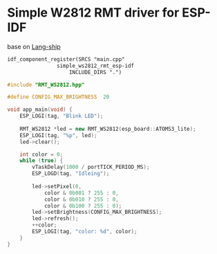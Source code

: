 # Simple W2812 RMT driver for ESP-IDF
base on [Lang-ship](https://lang-ship.com/blog/)

``` cmake:CMakeLists.txt
idf_component_register(SRCS "main.cpp"
				simple_ws2812_rmt_esp-idf
                    INCLUDE_DIRS ".")

```

``` cpp:main.cpp
#include "RMT_WS2812.hpp"

#define CONFIG_MAX_BRIGHTNESS  20

void app_main(void) {
	ESP_LOGI(tag, "Blink LED");
	
	RMT_WS2812 *led = new RMT_WS2812(esp_board::ATOMS3_lite);
	ESP_LOGI(tag, "%p", led);
	led->clear();

	int color = 0;
	while (true) {
		vTaskDelay(1000 / portTICK_PERIOD_MS);
		ESP_LOGD(tag, "Idleing");
		
		led->setPixel(0, 
			color & 0b001 ? 255 : 0,
			color & 0b010 ? 255 : 0,
			color & 0b100 ? 255 : 0);
		led->setBrightness(CONFIG_MAX_BRIGHTNESS);
		led->refresh();
		++color;
		ESP_LOGI(tag, "color: %d", color);
	}
}
```